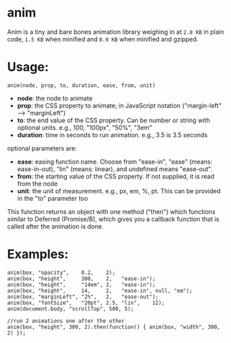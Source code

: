 anim
====

Anim is a tiny and bare bones animation library weighing in at `2.8 KB` in plain code, `1.5 KB` when minified and `0.9 KB` when minified and gzipped.

Usage:
=====
``anim(node, prop, to, duration, ease, from, unit)``

* **node**: the node to animate
* **prop**: the CSS property to animate; in JavaScript notation ("margin-left" --> "marginLeft")
* **to**: the end value of the CSS property. Can be number or string with optional units. e.g., 100, "100px", "50%", "3em"
* **duration**: time in seconds to run animation. e.g., 3.5 is 3.5 seconds

optional parameters are:
* **ease**: easing function name. Choose from "ease-in", "ease" (means: ease-in-out), "lin" (means: linear), and undefined means "ease-out".
* **from**: the starting value of the CSS property. If not supplied, it is read from the node
* **unit**: the unit of measurement. e.g., px, em, %, pt. This can be provided in the "to" parameter too

This function returns an object with one method ("then") which functions similar to Deferred (Promise/B), which gives you a callback function that is called after the animation is done.

Examples:
=====
    anim(box, "opacity",    0.2,    2);
    anim(box, "height",     300,    2,   "ease-in");
    anim(box, "height",     "14em", 2,   "ease-in");
    anim(box, "height",     14,     2,   "ease-in", null, "em");
    anim(box, "marginLeft", "2%",   2,   "ease-out");
    anim(box, "fontSize",   "20pt", 2.5, "lin",    12);
    anim(document.body, "scrollTop", 500, 5);

    //run 2 animations one after the other
    anim(box, "height", 300, 2).then(function() { anim(box, "width", 300, 2) });
